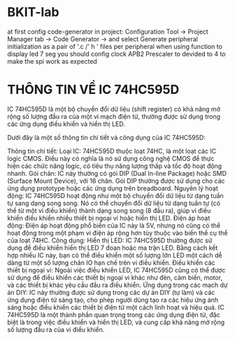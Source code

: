 # BKIT-lab
at first config code-generator in project: Configuration Tool -> Project Manager tab -> Code Generator -> and select Generate peripheral initialization as a pair of '.c /' h ' files per peripheral
when using function to display led 7 seg you should config clock APB2 Prescaler to devided to 4 to make the spi work as expected

# THÔNG TIN VỀ IC 74HC595D

IC 74HC595D là một bộ chuyển đổi dữ liệu (shift register) có khả năng mở rộng số lượng đầu ra của một vi mạch điện tử, thường được sử dụng trong các ứng dụng điều khiển và hiển thị LED.

Dưới đây là một số thông tin chi tiết và công dụng của IC 74HC595D:

Thông tin chi tiết:
Loại IC: 74HC595D thuộc loạt 74HC, là một loạt các IC logic CMOS. Điều này có nghĩa là nó sử dụng công nghệ CMOS để thực hiện các chức năng logic, có tiêu thụ năng lượng thấp và tốc độ hoạt động nhanh.
Gói chân: IC này thường có gói DIP (Dual In-line Package) hoặc SMD (Surface Mount Device), với 16 chân. Gói DIP thường được sử dụng cho các ứng dụng prototype hoặc các ứng dụng trên breadboard.
Nguyên lý hoạt động: IC 74HC595D hoạt động như một bộ chuyển đổi dữ liệu từ dạng tuần tự sang dạng song song. Nó có thể chuyển đổi dữ liệu từ dạng tuần tự (có thể từ một vi điều khiển) thành dạng song song (8 đầu ra), giúp vi điều khiển điều khiển nhiều thiết bị ngoại vi hoặc hiển thị LED.
Điện áp hoạt động: Điện áp hoạt động phổ biến của IC này là 5V, nhưng nó cũng có thể hoạt động trong một phạm vi điện áp rộng hơn tùy thuộc vào biến thể cụ thể của loạt 74HC.
Công dụng:
Hiển thị LED:
IC 74HC595D thường được sử dụng để điều khiển hiển thị LED 7 đoạn hoặc ma trận LED. Bằng cách kết hợp nhiều IC này, bạn có thể điều khiển một số lượng lớn LED một cách dễ dàng từ một số lượng chân IO hạn chế trên vi điều khiển.
Điều khiển các thiết bị ngoại vi:
Ngoài việc điều khiển LED, IC 74HC595D cũng có thể được sử dụng để điều khiển các thiết bị ngoại vi khác như đèn, cảm biến, motor, và các thiết bị khác yêu cầu đầu ra điều khiển.
Ứng dụng trong các mạch dự án DIY:
IC này thường được sử dụng trong các dự án DIY (tự làm) và các ứng dụng điện tử sáng tạo, cho phép người dùng tạo ra các hiệu ứng ánh sáng hoặc điều khiển các thiết bị điện tử một cách linh hoạt và hiệu quả.
IC 74HC595D là một thành phần quan trọng trong các ứng dụng điện tử, đặc biệt là trong việc điều khiển và hiển thị LED, và cung cấp khả năng mở rộng số lượng đầu ra của vi điều khiển.
